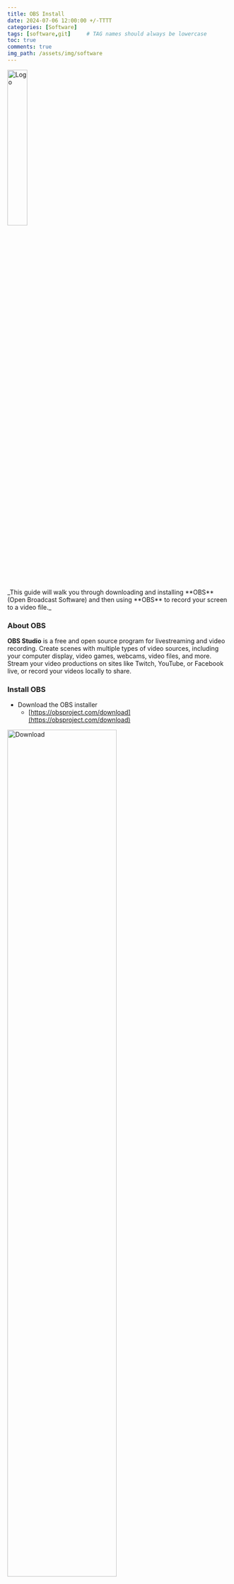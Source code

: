 ```yaml
---
title: OBS Install
date: 2024-07-06 12:00:00 +/-TTTT
categories: [Software]
tags: [software,git]     # TAG names should always be lowercase
toc: true
comments: true
img_path: /assets/img/software
---
```

<div class="center">
    <img src="obs-logo.png" alt="Logo" width="30%"/>
</div>
_This guide will walk you through downloading and installing **OBS** (Open Broadcast Software) and then using **OBS** to record your screen to a video file._

### About OBS ###
**OBS Studio** is a free and open source program for livestreaming and video recording. Create scenes with multiple types of video sources, including your computer display, video games, webcams, video files, and more. Stream your video productions on sites like Twitch, YouTube, or Facebook live, or record your videos locally to share.

### Install OBS ###
+ Download the OBS installer
  + [https://obsproject.com/download](https://obsproject.com/download)

<div align="left">
<img src="obs-download.jpg" alt="Download" width="70%"/>
</div>

+ Install the **OBS-Studio** application
<div align="left">
<img src="obs-exe.jpg" alt="Exe" width="75%"/>
</div>

### Setup OBS ###

+ Launch OBS
+ There should already be a scene, add a **Source** to your scene
  + Click the **+** symbol in the **Sources** window to add a source
